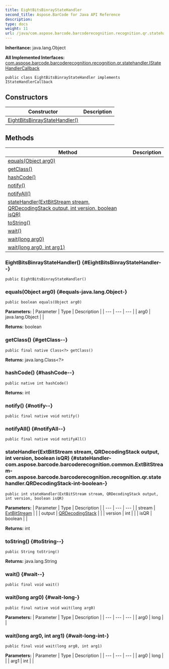 ```yaml
---
title: EightBitsBinrayStateHandler
second_title: Aspose.BarCode for Java API Reference
description: 
type: docs
weight: 11
url: /java/com.aspose.barcode.barcoderecognition.recognition.qr.statehandler/eightbitsbinraystatehandler/
---
```

**Inheritance:**
java.lang.Object

**All Implemented Interfaces:**
[com.aspose.barcode.barcoderecognition.recognition.qr.statehandler.IStateHandlerCallback](../../com.aspose.barcode.barcoderecognition.recognition.qr.statehandler/istatehandlercallback)
```
public class EightBitsBinrayStateHandler implements IStateHandlerCallback
```
## Constructors

| Constructor | Description |
| --- | --- |
| [EightBitsBinrayStateHandler()](#EightBitsBinrayStateHandler--) |  |
## Methods

| Method | Description |
| --- | --- |
| [equals(Object arg0)](#equals-java.lang.Object-) |  |
| [getClass()](#getClass--) |  |
| [hashCode()](#hashCode--) |  |
| [notify()](#notify--) |  |
| [notifyAll()](#notifyAll--) |  |
| [stateHandler(ExtBitStream stream, QRDecodingStack output, int version, boolean isQR)](#stateHandler-com.aspose.barcode.barcoderecognition.common.ExtBitStream-com.aspose.barcode.barcoderecognition.recognition.qr.statehandler.QRDecodingStack-int-boolean-) |  |
| [toString()](#toString--) |  |
| [wait()](#wait--) |  |
| [wait(long arg0)](#wait-long-) |  |
| [wait(long arg0, int arg1)](#wait-long-int-) |  |
### EightBitsBinrayStateHandler() {#EightBitsBinrayStateHandler--}
```
public EightBitsBinrayStateHandler()
```


### equals(Object arg0) {#equals-java.lang.Object-}
```
public boolean equals(Object arg0)
```




**Parameters:**
| Parameter | Type | Description |
| --- | --- | --- |
| arg0 | java.lang.Object |  |

**Returns:**
boolean
### getClass() {#getClass--}
```
public final native Class<?> getClass()
```




**Returns:**
java.lang.Class<?>
### hashCode() {#hashCode--}
```
public native int hashCode()
```




**Returns:**
int
### notify() {#notify--}
```
public final native void notify()
```




### notifyAll() {#notifyAll--}
```
public final native void notifyAll()
```




### stateHandler(ExtBitStream stream, QRDecodingStack output, int version, boolean isQR) {#stateHandler-com.aspose.barcode.barcoderecognition.common.ExtBitStream-com.aspose.barcode.barcoderecognition.recognition.qr.statehandler.QRDecodingStack-int-boolean-}
```
public int stateHandler(ExtBitStream stream, QRDecodingStack output, int version, boolean isQR)
```




**Parameters:**
| Parameter | Type | Description |
| --- | --- | --- |
| stream | [ExtBitStream](../../com.aspose.barcode.barcoderecognition.common/extbitstream) |  |
| output | [QRDecodingStack](../../com.aspose.barcode.barcoderecognition.recognition.qr.statehandler/qrdecodingstack) |  |
| version | int |  |
| isQR | boolean |  |

**Returns:**
int
### toString() {#toString--}
```
public String toString()
```




**Returns:**
java.lang.String
### wait() {#wait--}
```
public final void wait()
```




### wait(long arg0) {#wait-long-}
```
public final native void wait(long arg0)
```




**Parameters:**
| Parameter | Type | Description |
| --- | --- | --- |
| arg0 | long |  |

### wait(long arg0, int arg1) {#wait-long-int-}
```
public final void wait(long arg0, int arg1)
```




**Parameters:**
| Parameter | Type | Description |
| --- | --- | --- |
| arg0 | long |  |
| arg1 | int |  |


